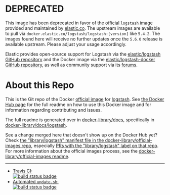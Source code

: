 # DEPRECATED

This image has been deprecated in favor of the [official `logstash` image](https://www.elastic.co/guide/en/logstash/current/docker.html) provided and maintained by [elastic.co](https://www.elastic.co/). The upstream images are available to pull via `docker.elastic.co/logstash/logstash:[version]` like `5.4.2`. The images found here will receive no further updates once the `5.6.0` release is available upstream. Please adjust your usage accordingly.

Elastic provides open-source support for Logstash via the [elastic/logstash GitHub repository](https://github.com/elastic/logstash) and the Docker image via the [elastic/logstash-docker GitHub repository](https://github.com/elastic/logstash-docker), as well as community support via its [forums](https://discuss.elastic.co/c/logstash).

# About this Repo

This is the Git repo of the Docker [official image](https://docs.docker.com/docker-hub/official_repos/) for [logstash](https://registry.hub.docker.com/_/logstash/). See [the Docker Hub page](https://registry.hub.docker.com/_/logstash/) for the full readme on how to use this Docker image and for information regarding contributing and issues.

The full readme is generated over in [docker-library/docs](https://github.com/docker-library/docs), specifically in [docker-library/docs/logstash](https://github.com/docker-library/docs/tree/master/logstash).

See a change merged here that doesn't show up on the Docker Hub yet? Check [the "library/logstash" manifest file in the docker-library/official-images repo](https://github.com/docker-library/official-images/blob/master/library/logstash), especially [PRs with the "library/logstash" label on that repo](https://github.com/docker-library/official-images/labels/library%2Flogstash). For more information about the official images process, see the [docker-library/official-images readme](https://github.com/docker-library/official-images/blob/master/README.md).

---

-	[Travis CI:  
	![build status badge](https://img.shields.io/travis/docker-library/logstash/master.svg)](https://travis-ci.org/docker-library/logstash/branches)
-	[Automated `update.sh`:  
	![build status badge](https://doi-janky.infosiftr.net/job/update.sh/job/logstash/badge/icon)](https://doi-janky.infosiftr.net/job/update.sh/job/logstash)

<!-- THIS FILE IS GENERATED BY https://github.com/docker-library/docs/blob/master/generate-repo-stub-readme.sh -->
